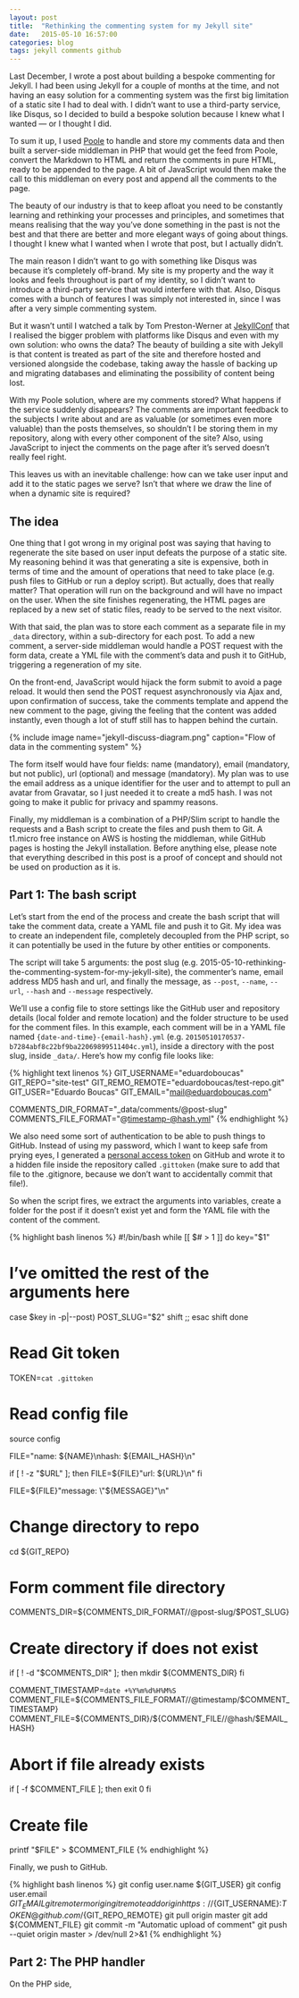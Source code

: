 ```yaml
---
layout: post
title:  "Rethinking the commenting system for my Jekyll site"
date:   2015-05-10 16:57:00
categories: blog
tags: jekyll comments github
---
```

Last December, I wrote a post about building a bespoke commenting for Jekyll. I had been using Jekyll for a couple of months at the time, and not having an easy solution for a commenting system was the first big limitation of a static site I had to deal with. I didn’t want to use a third-party service, like Disqus, so I decided to build a bespoke solution because I knew what I wanted — or I thought I did.<!--more-->

To sum it up, I used [Poole](http://pooleapp.com) to handle and store my comments data and then built a server-side middleman in PHP that would get the feed from Poole, convert the Markdown to HTML and return the comments in pure HTML, ready to be appended to the page. A bit of JavaScript would then make the call to this middleman on every post and append all the comments to the page.

The beauty of our industry is that to keep afloat you need to be constantly learning and rethinking your processes and principles, and sometimes that means realising that the way you’ve done something in the past is not the best and that there are better and more elegant ways of going about things. I thought I knew what I wanted when I wrote that post, but I actually didn’t.

The main reason I didn’t want to go with something like Disqus was because it’s completely off-brand. My site is my property and the way it looks and feels throughout is part of my identity, so I didn’t want to introduce a third-party service that would interfere with that. Also, Disqus comes with a bunch of features I was simply not interested in, since I was after a very simple commenting system.

But it wasn’t until I watched a talk by Tom Preston-Werner at [JekyllConf](http://jekyllconf.com) that I realised the bigger problem with platforms like Disqus and even with my own solution: who owns the data? The beauty of building a site with Jekyll is that content is treated as part of the site and therefore hosted and versioned alongside the codebase, taking away the hassle of backing up and migrating databases and eliminating the possibility of content being lost.

With my Poole solution, where are my comments stored? What happens if the service suddenly disappears? The comments are important feedback to the subjects I write about and are as valuable (or sometimes even more valuable) than the posts themselves, so shouldn’t I be storing them in my repository, along with every other component of the site?
Also, using JavaScript to inject the comments on the page after it’s served doesn’t really feel right. 

This leaves us with an inevitable challenge: how can we take user input and add it to the static pages we serve? Isn’t that where we draw the line of when a dynamic site is required?

## The idea

One thing that I got wrong in my original post was saying that having to regenerate the site based on user input defeats the purpose of a static site. My reasoning behind it was that generating a site is expensive, both in terms of time and the amount of operations that need to take place (e.g. push files to GitHub or run a deploy script). But actually, does that really matter? That operation will run on the background and will have no impact on the user. When the site finishes regenerating, the HTML pages are replaced by a new set of static files, ready to be served to the next visitor.

With that said, the plan was to store each comment as a separate file in my `_data` directory, within a sub-directory for each post. To add a new comment, a server-side middleman would handle a POST request with the form data, create a YML file with the comment’s data and push it to GitHub, triggering a regeneration of my site. 

On the front-end, JavaScript would hijack the form submit to avoid a page reload. It would then send the POST request asynchronously via Ajax and, upon confirmation of success, take the comments template and append the new comment to the page, giving the feeling that the content was added instantly, even though a lot of stuff still has to happen behind the curtain.

{% include image name="jekyll-discuss-diagram.png" caption="Flow of data in the commenting system" %}

The form itself would have four fields: name (mandatory), email (mandatory, but not public), url (optional) and message (mandatory). My plan was to use the email address as a unique identifier for the user and to attempt to pull an avatar from Gravatar, so I just needed it to create a md5 hash. I was not going to make it public for privacy and spammy reasons.

Finally, my middleman is a combination of a PHP/Slim script to handle the requests and a Bash script to create the files and push them to Git. A t1.micro free instance on AWS is hosting the middleman, while GitHub pages is hosting the Jekyll installation. Before anything else, please note that everything described in this post is a proof of concept and should not be used on production as it is.

## Part 1: The bash script

Let’s start from the end of the process and create the bash script that will take the comment data, create a YAML file and push it to Git. My idea was to create an independent file, completely decoupled from the PHP script, so it can potentially be used in the future by other entities or components. 

The script will take 5 arguments: the post slug (e.g. 2015-05-10-rethinking-the-commenting-system-for-my-jekyll-site), the commenter’s name, email address MD5 hash and url, and finally the message, as `--post`, `--name`, `--url`, `--hash` and `--message` respectively.

We’ll use a config file to store settings like the GitHub user and repository details (local folder and remote location) and the folder structure to be used for the comment files. In this example, each comment will be in a YAML file named `{date-and-time}-{email-hash}.yml` (e.g. `20150510170537-b7284abf8c22bf9ba22069899511404c.yml`), inside a directory with the post slug, inside `_data/`. Here’s how my config file looks like:

{% highlight text linenos %}
GIT_USERNAME="eduardoboucas"
GIT_REPO="site-test"
GIT_REMO_REMOTE="eduardoboucas/test-repo.git"
GIT_USER="Eduardo Boucas"
GIT_EMAIL="mail@eduardoboucas.com"

COMMENTS_DIR_FORMAT="_data/comments/@post-slug"
COMMENTS_FILE_FORMAT="@timestamp-@hash.yml"
{% endhighlight %}

We also need some sort of authentication to be able to push things to GitHub. Instead of using my password, which I want to keep safe from prying eyes, I generated a [personal access token](https://github.com/settings/tokens) on GitHub and wrote it to a hidden file inside the repository called `.gittoken` (make sure to add that file to the .gitignore, because we don’t want to accidentally commit that file!).

So when the script fires, we extract the arguments into variables, create a folder for the post if it doesn’t exist yet and form the YAML file with the content of the comment.

{% highlight bash linenos %}
#!/bin/bash
while [[ $# > 1 ]]
do
key="$1"

# I’ve omitted the rest of the arguments here
case $key in
    -p|--post)
    POST_SLUG="$2"
    shift
    ;;
    esac
shift
done

# Read Git token
TOKEN=`cat .gittoken`

# Read config file
source config

FILE="name: ${NAME}\nhash: ${EMAIL_HASH}\n"

if [ ! -z "$URL" ]; then
    FILE=${FILE}"url: ${URL}\n"
fi

FILE=${FILE}"message: \"${MESSAGE}\"\n"

# Change directory to repo
cd ${GIT_REPO}

# Form comment file directory
COMMENTS_DIR=${COMMENTS_DIR_FORMAT//@post-slug/$POST_SLUG}

# Create directory if does not exist
if [ ! -d "$COMMENTS_DIR" ]; then
  mkdir ${COMMENTS_DIR}
fi

COMMENT_TIMESTAMP=`date +%Y%m%d%H%M%S`
COMMENT_FILE=${COMMENTS_FILE_FORMAT//@timestamp/$COMMENT_TIMESTAMP}
COMMENT_FILE=${COMMENTS_DIR}/${COMMENT_FILE//@hash/$EMAIL_HASH}

# Abort if file already exists
if [ -f $COMMENT_FILE ]; then
    exit 0
fi

# Create file
printf "$FILE" > $COMMENT_FILE
{% endhighlight %}

Finally, we push to GitHub.

{% highlight bash linenos %}
git config user.name ${GIT_USER}
git config user.email ${GIT_EMAIL}
git remote rm origin
git remote add origin https://${GIT_USERNAME}:${TOKEN}@github.com/${GIT_REPO_REMOTE}
git pull origin master
git add ${COMMENT_FILE}
git commit -m "Automatic upload of comment"
git push --quiet origin master > /dev/null 2>&1
{% endhighlight %}

## Part 2: The PHP handler

On the PHP side, 